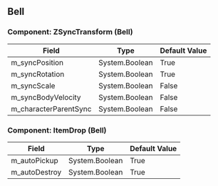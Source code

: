 ## Bell

### Component: ZSyncTransform (Bell)

|Field|Type|Default Value|
|-----|----|-------------|
|m_syncPosition|System.Boolean|True|
|m_syncRotation|System.Boolean|True|
|m_syncScale|System.Boolean|False|
|m_syncBodyVelocity|System.Boolean|False|
|m_characterParentSync|System.Boolean|False|

### Component: ItemDrop (Bell)

|Field|Type|Default Value|
|-----|----|-------------|
|m_autoPickup|System.Boolean|True|
|m_autoDestroy|System.Boolean|True|

